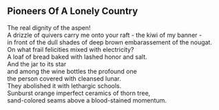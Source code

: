 Pioneers Of A Lonely Country
----------------------------
The real dignity of the aspen!  
A drizzle of quivers carry me onto your raft - the kiwi of my banner -  
in front of the dull shades of deep brown embarassement of the nougat.  
On what frail felicities mixed with electricity?  
A loaf of bread baked with lashed honor and salt.  
And the jar to its star  
and among the wine bottles the profound one  
the person covered with cleansed lunar.  
They abolished it with lethargic schools.  
Sunburst orange imperfect ceramics of thorn tree,  
sand-colored seams above a blood-stained momentum.  
